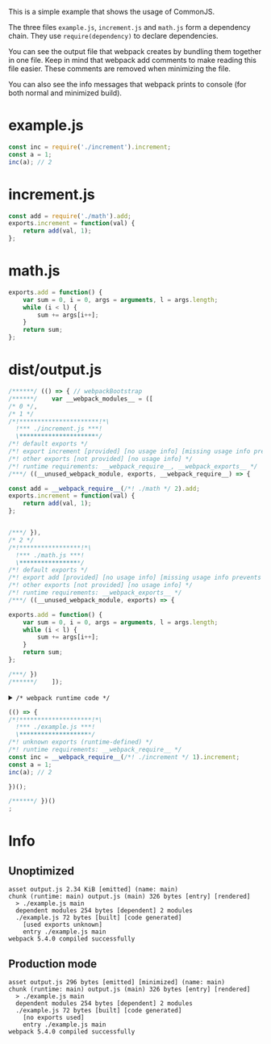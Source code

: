 This is a simple example that shows the usage of CommonJS.

The three files `example.js`, `increment.js` and `math.js` form a dependency chain. They use `require(dependency)` to declare dependencies.

You can see the output file that webpack creates by bundling them together in one file. Keep in mind that webpack add comments to make reading this file easier. These comments are removed when minimizing the file.

You can also see the info messages that webpack prints to console (for both normal and minimized build).

# example.js

```javascript
const inc = require('./increment').increment;
const a = 1;
inc(a); // 2
```

# increment.js

```javascript
const add = require('./math').add;
exports.increment = function(val) {
    return add(val, 1);
};
```

# math.js

```javascript
exports.add = function() {
    var sum = 0, i = 0, args = arguments, l = args.length;
    while (i < l) {
        sum += args[i++];
    }
    return sum;
};
```

# dist/output.js

```javascript
/******/ (() => { // webpackBootstrap
/******/ 	var __webpack_modules__ = ([
/* 0 */,
/* 1 */
/*!**********************!*\
  !*** ./increment.js ***!
  \**********************/
/*! default exports */
/*! export increment [provided] [no usage info] [missing usage info prevents renaming] */
/*! other exports [not provided] [no usage info] */
/*! runtime requirements: __webpack_require__, __webpack_exports__ */
/***/ ((__unused_webpack_module, exports, __webpack_require__) => {

const add = __webpack_require__(/*! ./math */ 2).add;
exports.increment = function(val) {
    return add(val, 1);
};


/***/ }),
/* 2 */
/*!*****************!*\
  !*** ./math.js ***!
  \*****************/
/*! default exports */
/*! export add [provided] [no usage info] [missing usage info prevents renaming] */
/*! other exports [not provided] [no usage info] */
/*! runtime requirements: __webpack_exports__ */
/***/ ((__unused_webpack_module, exports) => {

exports.add = function() {
    var sum = 0, i = 0, args = arguments, l = args.length;
    while (i < l) {
        sum += args[i++];
    }
    return sum;
};

/***/ })
/******/ 	]);
```

<details><summary><code>/* webpack runtime code */</code></summary>

``` js
/************************************************************************/
/******/ 	// The module cache
/******/ 	var __webpack_module_cache__ = {};
/******/ 	
/******/ 	// The require function
/******/ 	function __webpack_require__(moduleId) {
/******/ 		// Check if module is in cache
/******/ 		if(__webpack_module_cache__[moduleId]) {
/******/ 			return __webpack_module_cache__[moduleId].exports;
/******/ 		}
/******/ 		// Create a new module (and put it into the cache)
/******/ 		var module = __webpack_module_cache__[moduleId] = {
/******/ 			// no module.id needed
/******/ 			// no module.loaded needed
/******/ 			exports: {}
/******/ 		};
/******/ 	
/******/ 		// Execute the module function
/******/ 		__webpack_modules__[moduleId](module, module.exports, __webpack_require__);
/******/ 	
/******/ 		// Return the exports of the module
/******/ 		return module.exports;
/******/ 	}
/******/ 	
/************************************************************************/
```

</details>

``` js
(() => {
/*!********************!*\
  !*** ./example.js ***!
  \********************/
/*! unknown exports (runtime-defined) */
/*! runtime requirements: __webpack_require__ */
const inc = __webpack_require__(/*! ./increment */ 1).increment;
const a = 1;
inc(a); // 2

})();

/******/ })()
;
```

# Info

## Unoptimized

```
asset output.js 2.34 KiB [emitted] (name: main)
chunk (runtime: main) output.js (main) 326 bytes [entry] [rendered]
  > ./example.js main
  dependent modules 254 bytes [dependent] 2 modules
  ./example.js 72 bytes [built] [code generated]
    [used exports unknown]
    entry ./example.js main
webpack 5.4.0 compiled successfully
```

## Production mode

```
asset output.js 296 bytes [emitted] [minimized] (name: main)
chunk (runtime: main) output.js (main) 326 bytes [entry] [rendered]
  > ./example.js main
  dependent modules 254 bytes [dependent] 2 modules
  ./example.js 72 bytes [built] [code generated]
    [no exports used]
    entry ./example.js main
webpack 5.4.0 compiled successfully
```
